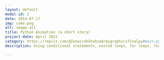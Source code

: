 ```yaml
---
layout: default
modal-id: 2
date: 2014-07-17
img: cake.png
alt: image-alt
title: Python Animation (a short story)
project-date: April 2022
category: https://replit.com/@ZunairahShahzad/mygraphicsfinalpy#main.py
description: Using conditional statements, nested loops, for loops, function definition and various in-built modules like tkinter, time, math and random, this animation project was created on Replit (Python). This animation is a short story showing the final moment of a sheep with its owner before its sad end .. or is it an end? I have added comments to show what each part of the code does, but here is a little run down. To create this project, firstly the various modules (tkinter, time, random, math) were imported and the background (grass, stars and fence) + sheep were created. I used for-loops and tkinter to form objects using different polygons and filled them with color. To show a moving spaceship, I again used for loops and tkinter but also time and coordinates. Following this pattern, I put together different polygons to form an image of a faceless person walking in and the sheep being elevated into the spaceship and it leaving. Lastly, using for-loops and time a falling tear was created. To end this short story all previous work was deleted and the words “Rest in Peace” were inputted. 

---
```

